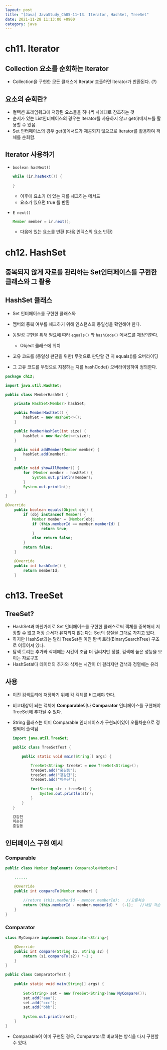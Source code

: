 ```yaml
---
layout: post
title: "[Java] JavaStudy_Ch05-11~13. Iterator, HashSet, TreeSet"
date: 2021-11-28 11:13:00 +0900
category: java
---
```

# ch11. Iterator

## Collection 요소를 순회하는 Iterator

- Collection을 구현한 모든 클래스에 Iterator 호출하면 Iterator가 반환된다. (?)

## 요소의 순회란?

- 컬렉션 프레임워크에 저장된 요소들을 하나씩 차례대로 참조하는 것
- 순서가 있는 List인터페이스의 경우는 Iterator를 사용하지 않고 get(i)메서드를 활용할 수 있음.
- Set 인터페이스의 경우 get(i)메서드가 제공되지 않으므로 Iterator를 활용하여 객체를 순회함.

## Iterator 사용하기

- `boolean hasNext()`
    
    ```java
    while (ir.hasNext()) {
     
    }
    ```
    
    - 이후에 요소가 더 있는 지를 체크하는 메서드
    - 요소가 있으면 true 를 반환
- `E next()`
    
    ```java
    Member member = ir.next();
    ```
    
    - 다음에 있는 요소를 반환 (다음 인덱스의 요소 반환)

# ch12. HashSet
## 중복되지 않게 자료를 관리하는 Set인터페이스를 구현한 클래스와 그 활용

## HashSet 클래스

- Set 인터페이스를 구현한 클래스와
- 멤버의 중복 여부를 체크하기 위해 인스턴스의 동일성을 확인해야 한다.
- 동일성 구현을 위해 필요에 따라 `equals()` 와 `hashCode()` 메서드를 재정의한다.
    - Object 클래스에 위치
    
- 고유 코드를 (동일성 판단을 위한) 무엇으로 판단할 건 지 equals()를 오버라이딩
- 그 고유 코드를 무엇으로 지정하는 지를 hashCode() 오버라이딩하여 정의한다.

```java
package ch12;

import java.util.HashSet;

public class MemberHashSet {

    private HashSet<Member> hashSet;

    public MemberHashSet() {
        hashSet = new HashSet<>();
    }

    public MemberHashSet(int size) {
        hashSet = new HashSet<>(size);
    }

    public void addMember(Member member) {
        hashSet.add(member);
    }

    public void showAllMember() {
        for (Member member : hashSet) {
            System.out.println(member);
        }
        System.out.println();
    }
}
```

```java
@Override
    public boolean equals(Object obj) {
        if (obj instanceof Member) {
            Member member = (Member)obj;
            if (this.memberId == member.memberId) {
                return true;
            }
            else return false;
        }
        return false;
    }

    @Override
    public int hashCode() {
        return memberId;
    }
```

# ch13. TreeSet
## TreeSet?

- HashSet과 마찬가지로 Set 인터페이스를 구현한 클래스로써 객체를 중복해서 저장할 수 없고 저장 순서가 유지되지 않는다는 Set의 성질을 그대로 가지고 있다.
- 하지만 HashSet과는 달리 TreeSet은 이진 탐색 트리(BinarySearchTree) 구조로 이루어져 있다.
- 탐색 트리는 추가와 삭제에는 시간이 조금 더 걸리지만 정렬, 검색에 높은 성능을 보이는 자료구조
- HashSet보다 데이터의 추가와 삭제는 시간이 더 걸리지만 검색과 정렬에는 유리

## 사용

- 이진 검색트리에 저장하기 위해 각 객체를 비교해야 한다.
- 비교대상이 되는 객체에 **Comparable**이나 **Comparator** 인터페이스를 구현해야 TreeSet에 추가될 수 있다.
- String 클래스는 이미 Comparable 인터페이스가 구현되어있어 오름차순으로 정렬되어 출력됨
    
    ```java
    import java.util.TreeSet;
    
    public class TreeSetTest {
    
    	public static void main(String[] args) {
    
    		TreeSet<String> treeSet = new TreeSet<String>();
    		treeSet.add("홍길동");
    		treeSet.add("강감찬");
    		treeSet.add("이순신");
    		
    		for(String str : treeSet) {
    			System.out.println(str);
    		}
    	}
    }
    ```
    
    ```java
    강감찬
    이순신
    홍길동
    ```
    

## 인터페이스 구현 예시

### Comparable

```java
public class Member implements Comparable<Member>{

	......

	@Override
	public int compareTo(Member member) {
		
		//return (this.memberId - member.memberId);   //오름차순
		return (this.memberId - member.memberId) *  (-1);   //내림 차순
	}
}
```

### Comparator

```java
class MyCompare implements Comparator<String>{

	@Override
	public int compare(String s1, String s2) {
		return (s1.compareTo(s2)) *-1 ;
	}
}

public class ComparatorTest {
	
	public static void main(String[] args) {
		
		Set<String> set = new TreeSet<String>(new MyCompare());
		set.add("aaa");
		set.add("ccc");
		set.add("bbb");
				
		System.out.println(set);
	}
}
```

- Comparable이 이미 구현된 경우, Comparator로 비교하는 방식을 다시 구현할 수 있다.